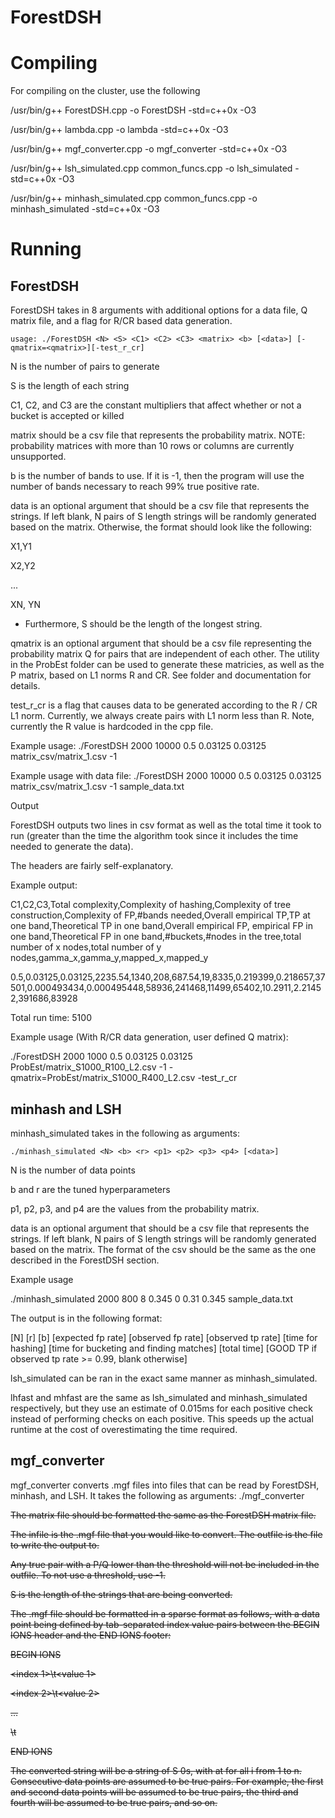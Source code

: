 # ForestDSH

# Compiling

For compiling on the cluster, use the following

/usr/bin/g++ ForestDSH.cpp -o ForestDSH -std=c++0x -O3

/usr/bin/g++ lambda.cpp -o lambda -std=c++0x -O3

/usr/bin/g++ mgf_converter.cpp -o mgf_converter -std=c++0x -O3

/usr/bin/g++ lsh\_simulated.cpp common\_funcs.cpp -o lsh_simulated -std=c++0x -O3

/usr/bin/g++ minhash\_simulated.cpp common\_funcs.cpp -o minhash_simulated -std=c++0x -O3

# Running

## ForestDSH

ForestDSH takes in 8 arguments with additional options for a data file, Q matrix file, and a flag for R/CR based data generation.

`usage: ./ForestDSH <N> <S> <C1> <C2> <C3> <matrix> <b> [<data>] [-qmatrix=<qmatrix>][-test_r_cr]`

N is the number of pairs to generate

S is the length of each string

C1, C2, and C3 are the constant multipliers that affect whether or not a bucket is accepted or killed

matrix should be a csv file that represents the probability matrix. NOTE: probability matrices with more than 10 rows or columns are currently unsupported.

b is the number of bands to use. If it is -1, then the program will use the number of bands necessary to reach 99% true positive rate.

data is an optional argument that should be a csv file that represents the strings. If left blank, N pairs of S length strings will be randomly generated based on the matrix. Otherwise, the format should look like the following:

X1,Y1

X2,Y2

...

XN, YN

* Furthermore, S should be the length of the longest string. 

qmatrix is an optional argument that should be a csv file representing the probability matrix Q for pairs that are independent of each other. The utility in the ProbEst folder can be used to generate these matricies, as well as the P matrix, based on L1 norms R and CR. See folder and documentation for details.

test_r_cr is a flag that causes data to be generated according to the R / CR L1 norm. Currently, we always create pairs with L1 norm less than R. Note, currently the R value is hardcoded in the cpp file.


Example usage: ./ForestDSH 2000 10000 0.5 0.03125 0.03125 matrix_csv/matrix_1.csv -1

Example usage with data file: ./ForestDSH 2000 10000 0.5 0.03125 0.03125 matrix_csv/matrix_1.csv -1 sample_data.txt

Output

ForestDSH outputs two lines in csv format as well as the total time it took to run (greater than the time the algorithm took since it includes the time needed to generate the data).

The headers are fairly self-explanatory.

Example output:

C1,C2,C3,Total complexity,Complexity of hashing,Complexity of tree construction,Complexity of FP,#bands needed,Overall empirical TP,TP at one band,Theoretical TP in one band,Overall empirical FP, empirical FP in one band,Theoretical FP in one band,#buckets,#nodes in the tree,total number of x nodes,total number of y nodes,gamma_x,gamma_y,mapped_x,mapped_y

0.5,0.03125,0.03125,2235.54,1340,208,687.54,19,8335,0.219399,0.218657,37501,0.000493434,0.000495448,58936,241468,11499,65402,10.2911,2.21452,391686,83928

Total run time: 5100


Example usage (With R/CR data generation, user defined Q matrix):

./ForestDSH 2000 1000 0.5 0.03125 0.03125 ProbEst/matrix_S1000_R100_L2.csv -1 -qmatrix=ProbEst/matrix_S1000_R400_L2.csv -test_r_cr

## minhash and LSH

minhash\_simulated takes in the following as arguments:

`./minhash_simulated <N> <b> <r> <p1> <p2> <p3> <p4> [<data>]`

N is the number of data points

b and r are the tuned hyperparameters

p1, p2, p3, and p4 are the values from the probability matrix.

data is an optional argument that should be a csv file that represents the strings. If left blank, N pairs of S length strings will be randomly generated based on the matrix. The format of the csv should be the same as the one described in the ForestDSH section.

Example usage

./minhash\_simulated 2000 800 8 0.345  0 0.31 0.345 sample_data.txt

The output is in the following format:

[N] [r] [b] [expected fp rate] [observed fp rate] [observed tp rate] [time for hashing] [time for bucketing and finding matches] [total time] [GOOD TP if observed tp rate >= 0.99, blank otherwise]

lsh\_simulated can be ran in the exact same manner as minhash\_simulated.

lhfast and mhfast are the same as lsh\_simulated and minhash\_simulated respectively, but they use an estimate of 0.015ms for each positive check instead of performing checks on each positive. This speeds up the actual runtime at the cost of overestimating the time required.

## mgf_converter

mgf_converter converts .mgf files into files that can be read by ForestDSH, minhash, and LSH. It takes the following as arguments: ./mgf\_converter <matrix> <infile> <outfile> <threshold> <S>
  
The matrix file should be formatted the same as the ForestDSH matrix file.

The infile is the .mgf file that you would like to convert. The outfile is the file to write the output to.

Any true pair with a P/Q lower than the threshold will not be included in the outfile. To not use a threshold, use -1.

S is the length of the strings that are being converted.

The .mgf file should be formatted in a sparse format as follows, with a data point being defined by tab-separated index value pairs between the BEGIN IONS header and the END IONS footer:

BEGIN IONS

<index 1>\t<value 1>

<index 2>\t<value 2>

...

<index n>\t<value n>

END IONS

The converted string will be a string of S 0s, with <value i> at <index i> for all i from 1 to n. Consecutive data points are assumed to be true pairs. For example, the first and second data points will be assumed to be true pairs, the third and fourth will be assumed to be true pairs, and so on.
